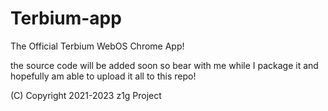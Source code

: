 # Terbium-app
The Official Terbium WebOS Chrome App!

the source code will be added soon so bear with me while I package it and hopefully am able to upload it all to this repo!

(C) Copyright 2021-2023 z1g Project